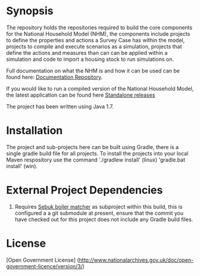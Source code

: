 # Synopsis
The repository holds the repositories required to build the core components for the National Household Model (NHM), the components include projects to define the properties and actions a Survey Case has within the model, projects to compile and execute scenarios as a simulation, projects that define the actions and measures than can can be applied within a simulation and code to import a housing stock to run simulations on.

Full documentation on what the NHM is and how it can be used can be found here: [Documentation Repository](https://github.com/cse-bristol/national-household-model-documentation/releases/tag/Current).

If you would like to run a compiled version of the National Household Model, the latest application can be found here [Standalone releases](https://github.com/cse-bristol/national-household-model-standalone/releases/tag/Current)

The project has been written using Java 1.7.

# Installation
The project and sub-projects here can be built using Gradle, there is a single gradle build file for all projects. To install the projects into your local Maven respository use the command './gradlew install' (linux) 'gradle.bat install' (win).

# External Project Dependencies
1. Requires [Sebuk boiler matcher](https://github.com/cse-bristol/sedbuk-boiler-matching) as subproject within this build, this is configured a a git submodule at present, ensure that the commit you have checked out for this project does not include any Gradle build files.

# License
[Open Government License] (http://www.nationalarchives.gov.uk/doc/open-government-licence/version/3/)


